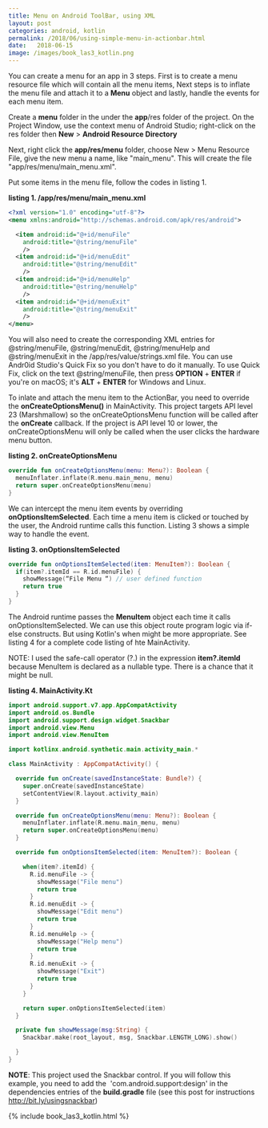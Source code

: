 ```yaml
---
title: Menu on Android ToolBar, using XML
layout: post
categories: android, kotlin
permalink: /2018/06/using-simple-menu-in-actionbar.html
date:   2018-06-15 
image: /images/book_las3_kotlin.png
---
```


You can create a menu for an app in 3 steps. First is to create a menu resource file which will contain all the menu items, Next steps is to inflate the menu file and attach it to a **Menu** object and lastly, handle the events for each menu item.

Create a **menu** folder in the under the **app**/res folder of the project. On the Project Window, use the context menu of Android Studio; right-click on the res folder then **New** > **Android Resource Directory**

Next, right click the **app/res/menu** folder, choose New > Menu Resource File, give the new menu a name, like "main_menu". This will create the file "app/res/menu/main_menu.xml".

Put some items in the menu file, follow the codes in listing 1.

**listing 1. /app/res/menu/main_menu.xml** 

```xml
<?xml version="1.0" encoding="utf-8"?>
<menu xmlns:android="http://schemas.android.com/apk/res/android">

  <item android:id="@+id/menuFile"
    android:title="@string/menuFile"
    />
  <item android:id="@+id/menuEdit"
    android:title="@string/menuEdit"
    />
  <item android:id="@+id/menuHelp"
    android:title="@string/menuHelp"
    />
  <item android:id="@+id/menuExit"
    android:title="@string/menuExit"
    />
</menu>
```

You will also need to create the corresponding XML entries for @string/menuFile, @string/menuEdit, @string/menuHelp and @string/menuExit in the /app/res/value/strings.xml file. You can use Andr0id Studio's Quick Fix so you don't have to do it manually. To use Quick Fix, click on the text @string/menuFile, then press **OPTION** + **ENTER** if you're on macOS; it's **ALT** + **ENTER** for Windows and Linux.

To inlate and attach the menu item to the ActionBar, you need to override the  **onCreateOptionsMenu()** in MainActivity.  This project targets API level 23 (Marshmallow) so the onCreateOptionsMenu function will be called after the **onCreate** callback. If the project is API level 10 or lower, the onCreateOptionsMenu will only be called when the user clicks the hardware menu button.

**listing 2. onCreateOptionsMenu**
```kotlin
override fun onCreateOptionsMenu(menu: Menu?): Boolean {
  menuInflater.inflate(R.menu.main_menu, menu)
  return super.onCreateOptionsMenu(menu)
}
```

We can intercept the menu item events by overriding **onOptionsItemSelected**. Each time a menu item is clicked or touched by the user, the Android runtime calls this function. Listing 3 shows a simple way to handle the event.

**listing 3. onOptionsItemSelected**
```kotlin
override fun onOptionsItemSelected(item: MenuItem?): Boolean {
  if(item?.itemId == R.id.menuFile) {
    showMessage(“File Menu “) // user defined function
    return true
  }
}
```

The Android runtime passes the **MenuItem** object each time it calls onOptionsItemSelected. We can use this object route program logic via if-else constructs. But using Kotlin's when might be more appropriate. See listing 4 for a complete code listing of hte MainActivity.

NOTE: I used the safe-call operator (?.)  in the expression **item?.itemId** because MenuItem is declared as a nullable type. There is a chance that it might be null.

**listing 4. MainActivity.Kt**
```kotlin
import android.support.v7.app.AppCompatActivity
import android.os.Bundle
import android.support.design.widget.Snackbar
import android.view.Menu
import android.view.MenuItem

import kotlinx.android.synthetic.main.activity_main.*

class MainActivity : AppCompatActivity() {

  override fun onCreate(savedInstanceState: Bundle?) {
    super.onCreate(savedInstanceState)
    setContentView(R.layout.activity_main)
  }

  override fun onCreateOptionsMenu(menu: Menu?): Boolean {
    menuInflater.inflate(R.menu.main_menu, menu)
    return super.onCreateOptionsMenu(menu)
  }

  override fun onOptionsItemSelected(item: MenuItem?): Boolean {

    when(item?.itemId) {
      R.id.menuFile -> {
        showMessage("File menu")
        return true
      }
      R.id.menuEdit -> {
        showMessage("Edit menu")
        return true
      }
      R.id.menuHelp -> {
        showMessage("Help menu")
        return true
      }
      R.id.menuExit -> {
        showMessage("Exit")
        return true
      }
    }

    return super.onOptionsItemSelected(item)
  }

  private fun showMessage(msg:String) {
    Snackbar.make(root_layout, msg, Snackbar.LENGTH_LONG).show()

  }
}
```

<strong>NOTE</strong>: This project used the Snackbar control. If you will follow this example, you need to add the  'com.android.support:design' in the dependencies entries of the **build.gradle** file (see this post for instructions http://bit.ly/usingsnackbar)

{% include book_las3_kotlin.html %}

